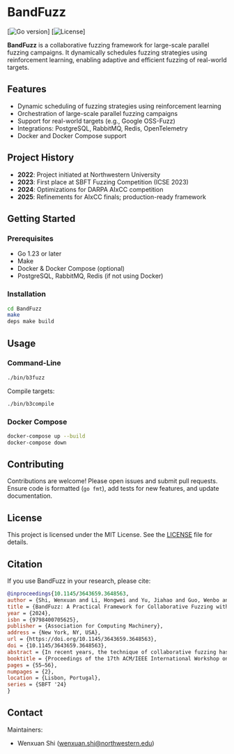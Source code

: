 # BandFuzz

[![Go version](https://img.shields.io/badge/go-1.23%2B-blue)]
[![License](https://img.shields.io/badge/license-MIT-blue)]

**BandFuzz** is a collaborative fuzzing framework for large-scale parallel
fuzzing campaigns. It dynamically schedules fuzzing strategies using
reinforcement learning, enabling adaptive and efficient fuzzing of real-world
targets.

## Features

- Dynamic scheduling of fuzzing strategies using reinforcement learning
- Orchestration of large-scale parallel fuzzing campaigns
- Support for real-world targets (e.g., Google OSS-Fuzz)
- Integrations: PostgreSQL, RabbitMQ, Redis, OpenTelemetry
- Docker and Docker Compose support

## Project History

- **2022**: Project initiated at Northwestern University
- **2023**: First place at SBFT Fuzzing Competition (ICSE 2023)
- **2024**: Optimizations for DARPA AIxCC competition
- **2025**: Refinements for AIxCC finals; production-ready framework

## Getting Started

### Prerequisites

- Go 1.23 or later
- Make
- Docker & Docker Compose (optional)
- PostgreSQL, RabbitMQ, Redis (if not using Docker)

### Installation

```bash
cd BandFuzz
make
deps make build
```

## Usage

### Command-Line

```bash
./bin/b3fuzz
```

Compile targets:

```bash
./bin/b3compile
```

### Docker Compose

```bash
docker-compose up --build
docker-compose down
```

## Contributing

Contributions are welcome! Please open issues and submit pull requests. Ensure
code is formatted (`go fmt`), add tests for new features, and update
documentation.

## License

This project is licensed under the MIT License. See the [LICENSE](LICENSE) file
for details.

## Citation

If you use BandFuzz in your research, please cite:

```bibtex
@inproceedings{10.1145/3643659.3648563,
author = {Shi, Wenxuan and Li, Hongwei and Yu, Jiahao and Guo, Wenbo and Xing, Xinyu},
title = {BandFuzz: A Practical Framework for Collaborative Fuzzing with Reinforcement Learning},
year = {2024},
isbn = {9798400705625},
publisher = {Association for Computing Machinery},
address = {New York, NY, USA},
url = {https://doi.org/10.1145/3643659.3648563},
doi = {10.1145/3643659.3648563},
abstract = {In recent years, the technique of collaborative fuzzing has gained prominence as an efficient method for identifying software vulnerabilities. This paper introduces BandFuzz, a distinctive collaborative fuzzing framework designed to intelligently coordinate the use of multiple fuzzers. Unlike previous tools, our approach employs reinforcement learning to enhance both the efficiency and effectiveness of fuzz testing.},
booktitle = {Proceedings of the 17th ACM/IEEE International Workshop on Search-Based and Fuzz Testing},
pages = {55–56},
numpages = {2},
location = {Lisbon, Portugal},
series = {SBFT '24}
}
```

## Contact

Maintainers:

- Wenxuan Shi (<wenxuan.shi@northwestern.edu>)
